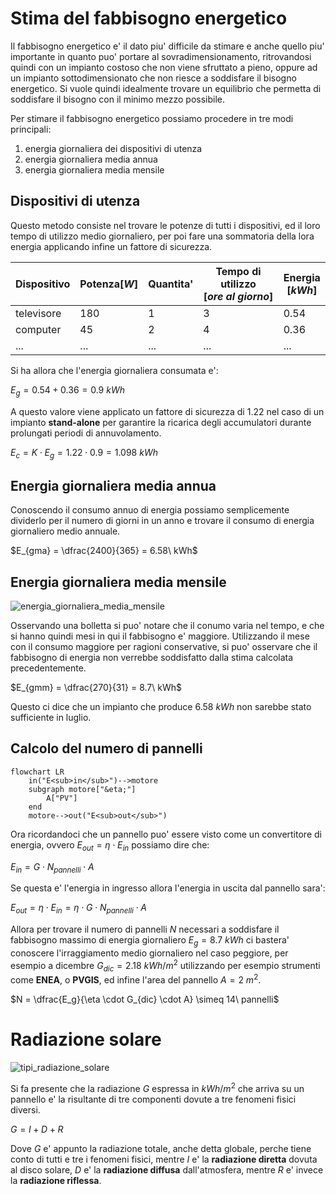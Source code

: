 # Stima del fabbisogno energetico  

Il fabbisogno energetico e' il dato piu' difficile da stimare e anche quello piu' importante in quanto puo' portare al sovradimensionamento, ritrovandosi quindi con un impianto costoso che non viene sfruttato a pieno, oppure ad un impianto sottodimensionato che non riesce a soddisfare il bisogno energetico. Si vuole quindi idealmente trovare un equilibrio che permetta di soddisfare il bisogno con il minimo mezzo possibile.  

Per stimare il fabbisogno energetico possiamo procedere in tre modi principali:  

1. energia giornaliera dei dispositivi di utenza
2. energia giornaliera media annua
3. energia giornaliera media mensile

## Dispositivi di utenza  

Questo metodo consiste nel trovare le potenze di tutti i dispositivi, ed il loro tempo di utilizzo medio giornaliero, per poi fare una sommatoria della lora energia applicando infine un fattore di sicurezza.  

| Dispositivo | Potenza$[W]$ | Quantita' | Tempo di utilizzo $[ore\ al\ giorno]$ | Energia $[kWh]$ |
| ----------- | ------------ | --------- | ------------------------------------- | --------------- |
| televisore  | 180          | 1         | 3                                     | 0.54            |
| computer    | 45           | 2         | 4                                     | 0.36            |
| ...         | ...          | ...       | ...                                   | ...             |

Si ha allora che l'energia giornaliera consumata e':  

$E_{g} = 0.54 + 0.36 = 0.9\ kWh$  

A questo valore viene applicato un fattore di sicurezza di $1.22$ nel caso di un impianto **stand-alone** per garantire la ricarica degli accumulatori durante prolungati periodi di annuvolamento.  

$E_c = K \cdot E_g = 1.22 \cdot 0.9 = 1.098\ kWh$  


## Energia giornaliera media annua  

Conoscendo il consumo annuo di energia possiamo semplicemente dividerlo per il numero di giorni in un anno e trovare il consumo di energia giornaliero medio annuale.  

$E_{gma} = \dfrac{2400}{365} = 6.58\ kWh$  

## Energia giornaliera media mensile  

![energia_giornaliera_media_mensile](https://user-images.githubusercontent.com/7195133/226210935-0a0b1d3f-52c9-4260-8767-5de4458bb25b.jpg)  

Osservando una bolletta si puo' notare che il conumo varia nel tempo, e che si hanno quindi mesi in qui il fabbisogno e' maggiore. Utilizzando il mese con il consumo maggiore per ragioni conservative, si puo' osservare che il fabbisogno di energia non verrebbe soddisfatto dalla stima calcolata precedentemente.  

$E_{gmm} = \dfrac{270}{31} = 8.7\ kWh$  

Questo ci dice che un impianto che produce $6.58\ kWh$ non sarebbe stato sufficiente in luglio.  


## Calcolo del numero di pannelli  

```mermaid
flowchart LR
    in("E<sub>in</sub>")-->motore
    subgraph motore["&eta;"]
        A["PV"]
    end
    motore-->out("E<sub>out</sub>")
```  

Ora ricordandoci che un pannello puo' essere visto come un convertitore di energia, ovvero $E_{out} = \eta \cdot E_{in}$ possiamo dire che:  

$E_{in} = G \cdot N_{pannelli} \cdot A$  

Se questa e' l'energia in ingresso allora l'energia in uscita dal pannello sara':  

$E_{out} = \eta \cdot E_{in} = \eta \cdot G \cdot N_{pannelli} \cdot A$  

Allora per trovare il numero di pannelli $N$ necessari a soddisfare il fabbisogno massimo di energia giornaliero $E_g = 8.7\ kWh$ ci bastera' conoscere l'irraggiamento medio giornaliero nel caso peggiore, per esempio a dicembre $G_{dic} = 2.18\ kWh/m^2$ utilizzando per esempio strumenti come **ENEA**, o **PVGIS**, ed infine l'area del pannello $A = 2\ m^2$.  

$N = \dfrac{E_g}{\eta \cdot G_{dic} \cdot A} \simeq 14\ pannelli$  

# Radiazione solare  

![tipi_radiazione_solare](https://user-images.githubusercontent.com/7195133/226479280-452c0a66-f4d9-43c7-beee-d44edf11b906.jpg)  

Si fa presente che la radiazione $G$ espressa in $kWh/m^2$ che arriva su un pannello e' la risultante di tre componenti dovute a tre fenomeni fisici diversi.  

$G = I + D + R$  

Dove $G$ e' appunto la radiazione totale, anche detta globale, perche tiene conto di tutti e tre i fenomeni fisici, mentre $I$ e' la **radiazione diretta** dovuta al disco solare, $D$ e' la **radiazione diffusa** dall'atmosfera, mentre $R$ e' invece la **radiazione riflessa**.  